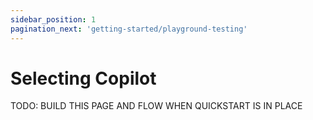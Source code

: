 ```yaml
---
sidebar_position: 1
pagination_next: 'getting-started/playground-testing'
---
```


# Selecting Copilot

TODO: BUILD THIS PAGE AND FLOW WHEN QUICKSTART IS IN PLACE
